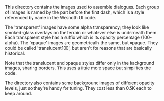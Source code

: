 This directory contains the images used to assemble dialogues.  Each group of
images is named by the part before the first dash, which is a style
referenced by name in the Wesnoth UI code.

The 'transparent' images have some alpha transparency; they look like
smoked-glass overlays on the terrain or whatever else is underneath
them.  Each transparent style has a suffix which is its opacity
percentage (100-alpha).  The 'opaque' images are geometrically the
same, but opaque.  They could be called 'translucent100', but aren't
for reasons that are basically historical.

Note that the translucent and opaque styles differ only in the background
images, sharing borders.  This uses a little more space but simplifies
the code.

The directory also contains some background images of different opacity
levels, just so they're handy for tuning.  They cost less than 0.5K each
to keep around.
